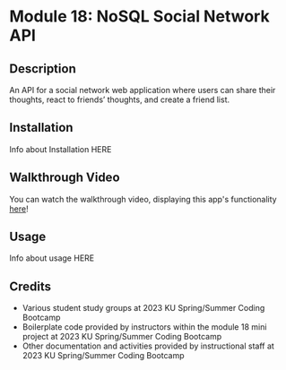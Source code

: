 # Module 18: NoSQL Social Network API

## Description
An API for a social network web application where users can share their thoughts, react to friends’ thoughts, and create a friend list.

## Installation
Info about Installation HERE

## Walkthrough Video
You can watch the walkthrough video, displaying this app's functionality [here]()!

## Usage
Info about usage HERE

## Credits
* Various student study groups at 2023 KU Spring/Summer Coding Bootcamp
* Boilerplate code provided by instructors within the module 18 mini project at 2023 KU Spring/Summer Coding Bootcamp
* Other documentation and activities provided by instructional staff at 2023 KU Spring/Summer Coding Bootcamp
